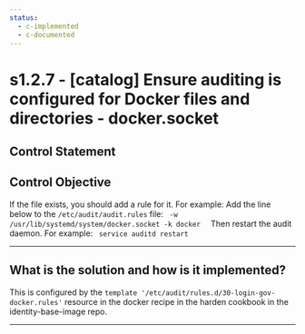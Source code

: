 ```yaml
---
status:
  - c-implemented
  - c-documented
---
```


# s1.2.7 - \[catalog\] Ensure auditing is configured for Docker files and directories - docker.socket

## Control Statement

## Control Objective

If the file exists, you should add a rule for it.    For example:    Add the line below to the `/etc/audit/audit.rules` file:  ```  -w /usr/lib/systemd/system/docker.socket -k docker   ```  Then restart the audit daemon.     For example:  ```  service auditd restart  ```

______________________________________________________________________

## What is the solution and how is it implemented?

This is configured by the `template '/etc/audit/rules.d/30-login-gov-docker.rules'` resource
in the docker recipe in the harden cookbook in the identity-base-image repo.

______________________________________________________________________
